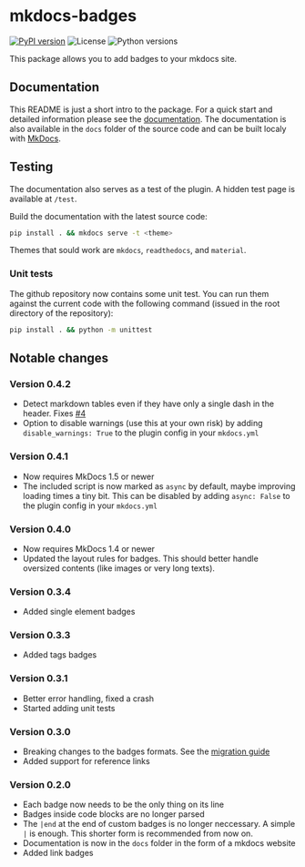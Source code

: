 # mkdocs-badges
[![PyPI version](https://img.shields.io/pypi/v/mkdocs-badges)](https://pypi.org/project/mkdocs-badges/)
![License](https://img.shields.io/pypi/l/mkdocs-badges)
![Python versions](https://img.shields.io/pypi/pyversions/mkdocs-badges)

This package allows you to add badges to your mkdocs site.

## Documentation

This README is just a short intro to the package.
For a quick start and detailed information please see the [documentation](https://mkdocs-badges.six-two.dev/).
The documentation is also available in the `docs` folder of the source code and can be built localy with [MkDocs](https://www.mkdocs.org/).

## Testing

The documentation also serves as a test of the plugin.
A hidden test page is available at `/test`.

Build the documentation with the latest source code:
```bash
pip install . && mkdocs serve -t <theme>
```

Themes that sould work are `mkdocs`, `readthedocs`, and `material`.

### Unit tests

The github repository now contains some unit test.
You can run them against the current code with the following command (issued in the root directory of the repository):

```bash
pip install . && python -m unittest
```


## Notable changes

### Version 0.4.2

- Detect markdown tables even if they have only a single dash in the header. Fixes [#4](https://github.com/six-two/mkdocs-badges/issues/4)
- Option to disable warnings (use this at your own risk) by adding `disable_warnings: True` to the plugin config in your `mkdocs.yml`

### Version 0.4.1

- Now requires MkDocs 1.5 or newer
- The included script is now marked as `async` by default, maybe improving loading times a tiny bit. This can be disabled by adding `async: False` to the plugin config in your `mkdocs.yml`

### Version 0.4.0

- Now requires MkDocs 1.4 or newer
- Updated the layout rules for badges. This should better handle oversized contents (like images or very long texts).

### Version 0.3.4

- Added single element badges

### Version 0.3.3

- Added tags badges

### Version 0.3.1

- Better error handling, fixed a crash
- Started adding unit tests

### Version 0.3.0

- Breaking changes to the badges formats. See the [migration guide](https://mkdocs-badges.six-two.dev/migration/)
- Added support for reference links

### Version 0.2.0

- Each badge now needs to be the only thing on its line
- Badges inside code blocks are no longer parsed
- The `|end` at the end of custom badges is no longer neccessary. A simple `|` is enough. This shorter form is recommended from now on.
- Documentation is now in the `docs` folder in the form of a mkdocs website
- Added link badges
